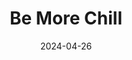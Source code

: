 ---
title: Be More Chill
Theatre: Greenlight Theatre Company
Venue: Grace Darling Studio Theatre
date: 2024-04-26
opening_date: 2024-04-26
closing_date: 2024-04-28
showtimes:
- 2024-04-26 19:00:00
- 2024-04-27 13:00:00
- 2024-04-27 19:00:00
- 2024-04-28 13:00:00
- 2024-04-28 19:00:00
featured_image: 2024-Be-More-Chill.webp
featured_image_alt: "Poster for 'Be More Chill' by Greenlight Theatre Company, showcasing a visually striking digital glitch art background with vibrant, neon colors forming the title. This modern aesthetic fits the theme of the musical, which intertwines technology and personal discovery."
featured_image_caption: "Catch 'Be More Chill' at Greenlight Theatre Company from April 26-28, 2024. Experience a unique blend of technology, emotion and music in this popular musical."
featured_image_attr: 
featured_image_attr_link: 
program:
Website: 
Tickets: https://www.greenlighttheatreco.com/onstage
cast:
- Jeremy Heere: Jules Mcdonell
- Michael Mell: Charlie Gilyard
- Christine Canigula: Madeline Rey
- Rich: Selene Miller
- Brooke: Jessica Evgenikos
- Chloe: Cadence Walker
- Jenna Rolan: Gabrielle Gibson
- Jake Dillinger: Ethan Walker
- The Squip: Kennedy Fulk
- Mr. Heere: Nick Cooper
- Scary Stockboy: Val Bolton
- Mrs. Reyes: Veda Gishler
- Ensemble:
  - Hayden Jacobs
  - Max Scemin
  - River Gelsleichter
  - Claire Kirby
crew:
- Director: 
  - Rodney Holmes
  - Chris Milligan
- Stage Manager:
  - Jonathan Crawford
  - Jules McDonell
orchestra:
---